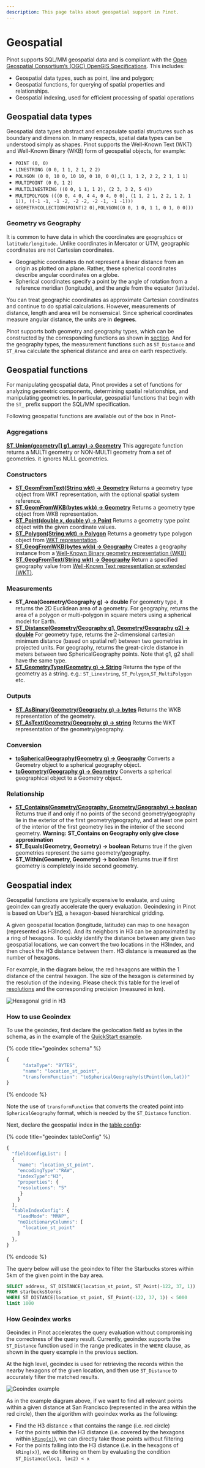 ```yaml
---
description: This page talks about geospatial support in Pinot.
---
```


# Geospatial

Pinot supports SQL/MM geospatial data and is compliant with the [Open Geospatial Consortium’s (OGC) OpenGIS Specifications](https://www.ogc.org/standards/sfs/). This includes:

* Geospatial data types, such as point, line and polygon;
* Geospatial functions, for querying of spatial properties and relationships.
* Geospatial indexing, used for efficient processing of spatial operations

## Geospatial data types

Geospatial data types abstract and encapsulate spatial structures such as boundary and dimension. In many respects, spatial data types can be understood simply as shapes. Pinot supports the Well-Known Text (WKT) and Well-Known Binary (WKB) form of geospatial objects, for example:

* `POINT (0, 0)`
* `LINESTRING (0 0, 1 1, 2 1, 2 2)`
* `POLYGON (0 0, 10 0, 10 10, 0 10, 0 0),(1 1, 1 2, 2 2, 2 1, 1 1)`
* `MULTIPOINT (0 0, 1 2)`
* `MULTILINESTRING ((0 0, 1 1, 1 2), (2 3, 3 2, 5 4))`
* `MULTIPOLYGON (((0 0, 4 0, 4 4, 0 4, 0 0), (1 1, 2 1, 2 2, 1 2, 1 1)), ((-1 -1, -1 -2, -2 -2, -2 -1, -1 -1)))`
* `GEOMETRYCOLLECTION(POINT(2 0),POLYGON((0 0, 1 0, 1 1, 0 1, 0 0)))`

### Geometry vs Geography

It is common to have data in which the coordinates are `geographics` or `latitude/longitude.` Unlike coordinates in Mercator or UTM, geographic coordinates are not Cartesian coordinates.

* Geographic coordinates do not represent a linear distance from an origin as plotted on a plane. Rather, these spherical coordinates describe angular coordinates on a globe.&#x20;
* Spherical coordinates specify a point by the angle of rotation from a reference meridian (longitude), and the angle from the equator (latitude). &#x20;

You can treat geographic coordinates as approximate Cartesian coordinates and continue to do spatial calculations. However, measurements of distance, length and area will be nonsensical. Since spherical coordinates measure angular distance, the units are in **degrees**.

Pinot supports both geometry and geography types, which can be constructed by the corresponding functions as shown in [section](geospatial-support.md#constructors). And for the geography types, the measurement functions such as `ST_Distance` and `ST_Area` calculate the spherical distance and area on earth respectively.

## Geospatial functions

For manipulating geospatial data, Pinot provides a set of functions for analyzing geometric components, determining spatial relationships, and manipulating geometries. In particular, geospatial functions that begin with the `ST_` prefix support the SQL/MM specification.

Following geospatial functions are available out of the box in Pinot-

### Aggregations

[**ST_Union(geometry\[\] g1_array) → Geometry**](../../configuration-reference/functions/stunion.md)
This aggregate function returns a MULTI geometry or NON-MULTI geometry from a set of geometries. it ignores NULL geometries.

### Constructors

* [**ST\_GeomFromText(String wkt) → Geometry**](../../configuration-reference/functions/stgeomfromtext.md)   Returns a geometry type object from WKT representation, with the optional spatial system reference.&#x20;
* [**ST\_GeomFromWKB(bytes wkb) → Geometry**](../../configuration-reference/functions/stgeomfromwkb.md)   Returns a geometry type object from WKB representation.&#x20;
* [**ST\_Point(double x, double y)    → Point**](../../configuration-reference/functions/stpoint.md)   Returns a geometry type point object with the given coordinate values.&#x20;
* [**ST\_Polygon(String wkt) → Polygon**](../../configuration-reference/functions/stpolygon.md)   Returns a geometry type polygon object from [WKT representation](https://en.wikipedia.org/wiki/Well-known\_text\_representation\_of\_geometry).&#x20;
* [**ST\_GeogFromWKB(bytes wkb) → Geography**](../../configuration-reference/functions/stgeogfromwkb.md)   Creates a geography instance from a [Well-Known Binary geometry representation (WKB)](https://en.wikipedia.org/wiki/Well-known\_text\_representation\_of\_geometry#Well-known\_binary)&#x20;
* [**ST\_GeogFromText(String wkt) → Geography**](../../configuration-reference/functions/stgeogfromtext.md)   Return a specified geography value from [Well-Known Text representation or extended (WKT)](https://en.wikipedia.org/wiki/Well-known\_text\_representation\_of\_geometry).&#x20;

### Measurements

* **ST\_Area(Geometry/Geography g) → double**   For geometry type, it returns the 2D Euclidean area of a geometry. For geography, returns the area of a polygon or multi-polygon in square meters using a spherical model for Earth.&#x20;
* [**ST\_Distance(Geometry/Geography g1, Geometry/Geography g2) → double**](../../configuration-reference/functions/stdistance.md)   For geometry type, returns the 2-dimensional cartesian minimum distance (based on spatial ref) between two geometries in projected units. For geography, returns the great-circle distance in meters between two SphericalGeography points. Note that g1, g2 shall have the same type.&#x20;
* [**ST\_GeometryType(Geometry g) → String**](../../configuration-reference/functions/stgeometrytype.md)   Returns the type of the geometry as a string. e.g.: `ST_Linestring`, `ST_Polygon`,`ST_MultiPolygon` etc.

### Outputs

* [**ST\_AsBinary(Geometry/Geography g) → bytes**](../../configuration-reference/functions/stasbinary.md)    Returns the WKB representation of the geometry.&#x20;
* [**ST\_AsText(Geometry/Geography g) → string**](../../configuration-reference/functions/stastext.md)    Returns the WKT representation of the geometry/geography.

### Conversion

* [**toSphericalGeography(Geometry g) → Geography**](../../configuration-reference/functions/tosphericalgeography.md)    Converts a Geometry object to a spherical geography object.
* [**toGeometry(Geography g) → Geometry**](../../configuration-reference/functions/togeometry.md)    Converts a spherical geographical object to a Geometry object.

### Relationship

* [**ST\_Contains(Geometry/Geography, Geometry/Geography) → boolean**](../../configuration-reference/functions/stcontains.md)   Returns true if and only if no points of the second geometry/geography lie in the exterior of the first geometry/geography, and at least one point of the interior of the first geometry lies in the interior of the second geometry.&#x20; **Warning: ST_Contains on Geography only give close approximation**
* **ST\_Equals(Geometry, Geometry) → boolean**   Returns true if the given geometries represent the same geometry/geography.&#x20;
* **ST\_Within(Geometry, Geometry) → boolean**   Returns true if first geometry is completely inside second geometry.

## Geospatial index

Geospatial functions are typically expensive to evaluate, and using geoindex can greatly accelerate the query evaluation. Geoindexing in Pinot is based on Uber’s [H3](https://h3geo.org/#/), a hexagon-based hierarchical gridding.&#x20;

A given geospatial location (longitude, latitude) can map to one hexagon (represented as H3Index). And its neighbors in H3 can be approximated by a ring of hexagons. To quickly identify the distance between any given two geospatial locations, we can convert the two locations in the H3Index, and then check the H3 distance between them. H3 distance is measured as the number of hexagons.&#x20;

For example, in the diagram below, the red hexagons are within the 1 distance of the central hexagon. The size of the hexagon is determined by the resolution of the indexing. Please check this table for the level of [resolutions](https://h3geo.org/#/documentation/core-library/resolution-table) and the corresponding precision (measured in km).

![Hexagonal grid in H3](../../.gitbook/assets/geoindex-h3.png)

### How to use Geoindex

To use the geoindex, first declare the geolocation field as bytes in the schema, as in the example of the [QuickStart example](https://github.com/apache/pinot/blob/master/pinot-tools/src/main/resources/examples/batch/starbucksStores/starbucksStores\_schema.json#L25).

{% code title="geoindex schema" %}
```javascript
{
      "dataType": "BYTES",
      "name": "location_st_point",
      "transformFunction": "toSphericalGeography(stPoint(lon,lat))"
}
```
{% endcode %}

Note the use of `transformFunction` that converts the created point into `SphericalGeography` format, which is needed by the `ST_Distance` function.

Next, declare the geospatial index in the [table config](../../configuration-reference/table.md):

{% code title="geoindex tableConfig" %}
```javascript
{
  "fieldConfigList": [
  {
    "name": "location_st_point",
    "encodingType":"RAW",
    "indexType":"H3",
    "properties": {
    "resolutions": "5"
     }
    }
  ],
  "tableIndexConfig": {
    "loadMode": "MMAP",
    "noDictionaryColumns": [
      "location_st_point"
    ]
  },
}
```
{% endcode %}

The query below will use the geoindex to filter the Starbucks stores within 5km of the given point in the bay area.

```sql
SELECT address, ST_DISTANCE(location_st_point, ST_Point(-122, 37, 1))
FROM starbucksStores
WHERE ST_DISTANCE(location_st_point, ST_Point(-122, 37, 1)) < 5000
limit 1000
```

### How Geoindex works

Geoindex in Pinot accelerates the query evaluation without compromising the correctness of the query result. Currently, geoindex supports the `ST_Distance` function used in the range predicates in the `WHERE` clause, as shown in the query example in the previous section.

At the high level, geoindex is used for retrieving the records within the nearby hexagons of the given location, and then use `ST_Distance` to accurately filter the matched results.

![Geoindex example](../../.gitbook/assets/geoindex-example.png)

As in the example diagram above, if we want to find all relevant points within a given distance at San Francisco (represented in the area within the red circle), then the algorithm with geoindex works as the following:

* Find the H3 distance `x` that contains the range (i.e. red circle)
* For the points within the H3 distance (i.e. covered by the hexagons within [`kRing(x)`](https://h3geo.org/docs/api/traversal)), we can directly take those points without filtering
* For the points falling into the H3 distance (i.e. in the hexagons of `kRing(x)`), we do filtering on them by evaluating the condition `ST_Distance(loc1, loc2) < x`
